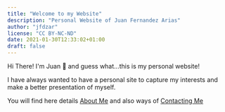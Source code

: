 ```yaml
---
title: "Welcome to my Website"
description: "Personal Website of Juan Fernandez Arias"
author: "jfdzar"
license: "CC BY-NC-ND"
date: 2021-01-30T12:33:02+01:00 
draft: false
---
```


Hi There! I'm Juan :wave:
and guess what...this is my personal website!

I have always wanted to have a personal site to capture my interests and make a better presentation of myself.

You will find here details [About Me](about) and also ways of [Contacting Me](contact)



